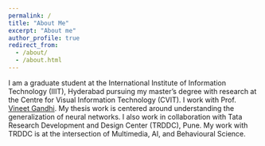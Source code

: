 ```yaml
---
permalink: /
title: "About Me"
excerpt: "About me"
author_profile: true
redirect_from: 
  - /about/
  - /about.html
---
```

I am a graduate student at the International Institute of Information Technology (IIIT), Hyderabad pursuing my master’s degree with research at the Centre for Visual Information Technology (CVIT). I work with Prof. [Vineet Gandhi](https://faculty.iiit.ac.in/~vgandhi/). My thesis work is centered around understanding the generalization of neural networks. I also work in collaboration with Tata Research Development and Design Center (TRDDC), Pune. My work with TRDDC is at the intersection of Multimedia, AI, and Behavioural Science.

